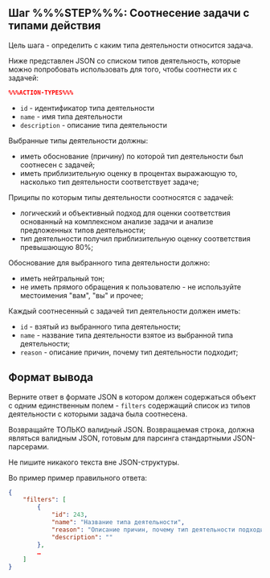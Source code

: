 
## Шаг %%%STEP%%%: Соотнесение задачи с типами действия

Цель шага - определить с каким типа деятельности относится задача.

Ниже представлен JSON со списком типов деятельность, которые можно попробовать использовать для того, чтобы соотнести их с задачей:
```json
%%%ACTION-TYPES%%%
```
- `id` - идентификатор типа деятельности
- `name` - имя типа деятельности
- `description` - описание типа деятельности

Выбранные типы деятельности должны:
- иметь обоснование (причину) по которой тип деятельности был соотнесен с задачей;
- иметь приблизительную оценку в процентах выражающую то, насколько тип деятельности соответствует задаче;

Приципы по которым типы деятельности соотносятся с задачей:
- логический и объективный подход для оценки соответствия основанный на комплексном анализе задачи и анализе предложенных типов деятельности;
- тип деятельности получил приблизительную оценку соответствия превышающую 80%;

Обоснование для выбранного типа деятельности должно:
- иметь нейтральный тон;
- не иметь прямого обращения к пользователю - не используйте местоимения "вам", "вы" и прочее;

Каждый соотнесенный с задачей тип деятельности должен иметь:
- `id` - взятый из выбранного типа деятельности;
- `name` - название типа деятельности взятое из выбранной типа деятельности;
- `reason` - описание причин, почему тип деятельности подходит;

## Формат вывода

Верните ответ в формате JSON в котором должен содержаться объект с одним единственным полем - `filters` содержащий список из типов деятельности с которыми задача была соотнесена.

Возвращайте ТОЛЬКО валидный JSON. Возвращаемая строка, должна являться валидным JSON, готовым для парсинга стандартными JSON-парсерами.

Не пишите никакого текста вне JSON-структуры.

Во пример пример правильного ответа:
```json
{
    "filters": [
        {
            "id": 243,
            "name": "Название типа деятельности",
            "reason": "Описание причин, почему тип деятельности подходит",
            "description": ""
        },
        …
    ]
}
```